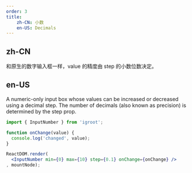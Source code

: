 ```yaml
---
order: 3
title:
    zh-CN: 小数
    en-US: Decimals
---
```


## zh-CN

和原生的数字输入框一样，value 的精度由 step 的小数位数决定。

## en-US

A numeric-only input box whose values can be increased or decreased using a decimal step. The number of decimals (also known as precision) is determined by the step prop.

````jsx
import { InputNumber } from 'igroot';

function onChange(value) {
  console.log('changed', value);
}

ReactDOM.render(
  <InputNumber min={0} max={10} step={0.1} onChange={onChange} />
, mountNode);
````
